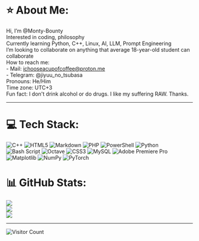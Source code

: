 # ⭐ About Me:
Hi, I’m @Monty-Bounty<br> Interested in coding, philosophy<br> Currently learning Python, C++, Linux, AI, LLM, Prompt Engineering<br> I’m looking to collaborate on anything that average 18-year-old student can collaborate<br> How to reach me:<br>    - Mail: ichooseacupofcoffee@proton.me<br>    - Telegram: @jiyuu_no_tsubasa<br> Pronouns: He/Him<br> Time zone: UTC+3<br>Fun fact: I don't drink alcohol or do drugs. I like my suffering RAW. Thanks.

---
# 💻 Tech Stack:
![C++](https://img.shields.io/badge/c++-%2300599C.svg?style=flat&logo=c%2B%2B&logoColor=white) ![HTML5](https://img.shields.io/badge/html5-%23E34F26.svg?style=flat&logo=html5&logoColor=white) ![Markdown](https://img.shields.io/badge/markdown-%23000000.svg?style=flat&logo=markdown&logoColor=white) ![PHP](https://img.shields.io/badge/php-%23777BB4.svg?style=flat&logo=php&logoColor=white) ![PowerShell](https://img.shields.io/badge/PowerShell-%235391FE.svg?style=flat&logo=powershell&logoColor=white) ![Python](https://img.shields.io/badge/python-3670A0?style=flat&logo=python&logoColor=ffdd54) ![Bash Script](https://img.shields.io/badge/bash_script-%23121011.svg?style=flat&logo=gnu-bash&logoColor=white) ![Octave](https://img.shields.io/badge/OCTAVE-darkblue?style=flat&logo=octave&logoColor=fcd683) ![CSS3](https://img.shields.io/badge/css3-%231572B6.svg?style=flat&logo=css3&logoColor=white) ![MySQL](https://img.shields.io/badge/mysql-4479A1.svg?style=flat&logo=mysql&logoColor=white) ![Adobe Premiere Pro](https://img.shields.io/badge/Adobe%20Premiere%20Pro-9999FF.svg?style=flat&logo=Adobe%20Premiere%20Pro&logoColor=white) ![Matplotlib](https://img.shields.io/badge/Matplotlib-%23ffffff.svg?style=flat&logo=Matplotlib&logoColor=black) ![NumPy](https://img.shields.io/badge/numpy-%23013243.svg?style=flat&logo=numpy&logoColor=white) ![PyTorch](https://img.shields.io/badge/PyTorch-%23EE4C2C.svg?style=flat&logo=PyTorch&logoColor=white)
# 📊 GitHub Stats:
![](https://github-readme-stats.vercel.app/api?username=Monty-Bounty&theme=dark&hide_border=false&include_all_commits=true&count_private=true)<br/>
![](https://nirzak-streak-stats.vercel.app/?user=Monty-Bounty&theme=dark&hide_border=false)<br/>
![](https://github-readme-stats.vercel.app/api/top-langs/?username=Monty-Bounty&theme=dark&hide_border=false&include_all_commits=true&count_private=true&layout=compact)

---
![Visitor Count](https://profile-counter.glitch.me/Monty-Bounty/count.svg)
<!-- [![](https://visitcount.itsvg.in/api?id=Monty-Bounty&icon=0&color=12)](https://visitcount.itsvg.in) -->

<!-- Proudly created with GPRM ( https://gprm.itsvg.in ) -->

<!---
Monty-Bounty/Monty-Bounty is a ✨ special ✨ repository because its `README.md` (this file) appears on your GitHub profile.
You can click the Preview link to take a look at your changes.
--->
